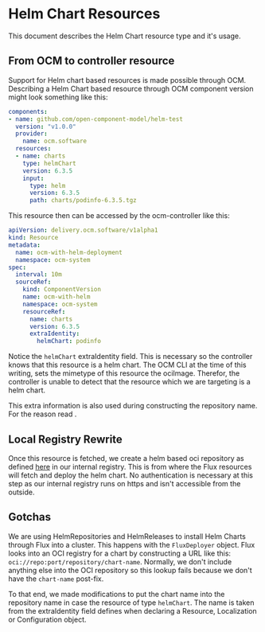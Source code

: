 # Helm Chart Resources

This document describes the Helm Chart resource type and it's usage.

## From OCM to controller resource

Support for Helm chart based resources is made possible through OCM. Describing a Helm Chart based resource through OCM
component version might look something like this:

```yaml
components:
- name: github.com/open-component-model/helm-test
  version: "v1.0.0"
  provider:
    name: ocm.software
  resources:
  - name: charts
    type: helmChart
    version: 6.3.5
    input:
      type: helm
      version: 6.3.5
      path: charts/podinfo-6.3.5.tgz
```

This resource then can be accessed by the ocm-controller like this:

```yaml
apiVersion: delivery.ocm.software/v1alpha1
kind: Resource
metadata:
  name: ocm-with-helm-deployment
  namespace: ocm-system
spec:
  interval: 10m
  sourceRef:
    kind: ComponentVersion
    name: ocm-with-helm
    namespace: ocm-system
    resourceRef:
      name: charts
      version: 6.3.5
      extraIdentity:
        helmChart: podinfo
```

Notice the `helmChart` extraIdentity field. This is necessary so the controller knows that this resource is a helm chart.
The OCM CLI at the time of this writing, sets the mimetype of this resource the ociImage. Therefor, the controller is
unable to detect that the resource which we are targeting is a helm chart.

This extra information is also used during constructing the repository name. For the reason read [](#gotchas).

## Local Registry Rewrite

Once this resource is fetched, we create a helm based oci repository as defined [here](https://helm.sh/docs/topics/registries/) in our
internal registry. This is from where the Flux resources will fetch and deploy the helm chart. No authentication is
necessary at this step as our internal registry runs on https and isn't accessible from the outside.

## Gotchas

We are using HelmRepositories and HelmReleases to install Helm Charts through Flux into a cluster. This happens with the
`FluxDeployer` object. Flux looks into an OCI registry for a chart by constructing a URL like this:
`oci://repo:port/repository/chart-name`. Normally, we don't include anything else into the OCI repository so this lookup
fails because we don't have the `chart-name` post-fix.

To that end, we made modifications to put the chart name into the repository name in case the resource of type `helmChart`.
The name is taken from the extraIdentity field defines when declaring a Resource, Localization or Configuration object.
